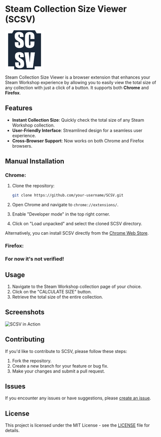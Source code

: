 # Steam Collection Size Viewer (SCSV)

![SCSV Logo](https://github.com/PoDiax/SCSV/blob/main/icon.png?raw=true)

Steam Collection Size Viewer is a browser extension that enhances your Steam Workshop experience by allowing you to easily view the total size of any collection with just a click of a button. It supports both **Chrome** and **Firefox**.

## Features

* **Instant Collection Size**: Quickly check the total size of any Steam Workshop collection.
* **User-Friendly Interface**: Streamlined design for a seamless user experience.
* **Cross-Browser Support**: Now works on both Chrome and Firefox browsers.

## Manual Installation

### Chrome:

1. Clone the repository:

    ```bash
    git clone https://github.com/your-username/SCSV.git
    ```

2. Open Chrome and navigate to `chrome://extensions/`.
3. Enable "Developer mode" in the top right corner.
4. Click on "Load unpacked" and select the cloned SCSV directory.

Alternatively, you can install SCSV directly from the [Chrome Web Store](https://chromewebstore.google.com/detail/cdcfacnigofkflfapbbbpjjipgipnoma).

### Firefox:

<!-- #### You can install SCSV directly from the [Firefox Add-ons](https://addons.mozilla.org/en-US/firefox/addon/steam-collection-size-viewer/) page. -->
### For now it's not verified!

## Usage

1. Navigate to the Steam Workshop collection page of your choice.
2. Click on the "CALCULATE SIZE" button.
3. Retrieve the total size of the entire collection.

## Screenshots

![SCSV in Action](https://lh3.googleusercontent.com/wnBJhU7_xj_LUai2RYhtGM9ftgC9NM-ysNstQ89X5Y1vwL-uh4CI0yRz2pqREQCoWFw9M3DtrhNUkiBmbDdxq9-FZw=s1280-w1280-h800)

## Contributing

If you'd like to contribute to SCSV, please follow these steps:

1. Fork the repository.
2. Create a new branch for your feature or bug fix.
3. Make your changes and submit a pull request.

## Issues

If you encounter any issues or have suggestions, please [create an issue](https://github.com/PoDiax/SCSV/issues).

## License

This project is licensed under the MIT License - see the [LICENSE](https://github.com/PoDiax/SCSV/blob/main/LICENSE) file for details.
